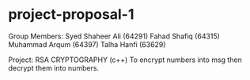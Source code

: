 # project-proposal-1
Group Members:
Syed Shaheer Ali (64291)
Fahad Shafiq (64315)
Muhammad Arqum (64397)
Talha Hanfi (63629)

Project:
RSA CRYPTOGRAPHY (c++)
To encrypt numbers into msg then decrypt them into numbers.
